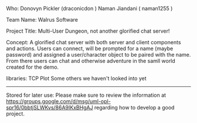 Who:
Donovyn Pickler (draconicdon )
Naman Jiandani ( naman1255 )

Team Name: Walrus Software

Project Title:  Multi-User Dungeon, not another glorified chat server!

Concept:
A glorified chat server with both server and client components and actions.  Users can connect, will be prompted for a name (maybe password) and assigned a user/character object to be paired with the name.  From there users can chat and otherwise adventure in the samll world created for the demo.

libraries:
TCP
Plot
Some others we haven't looked into yet

_______________________________________________________________________
Stored for later use:
Please make sure to review the information at https://groups.google.com/d/msg/uml-opl-spr16/0bbtjSLWKvs/86A9IKxBHgAJ regarding how to develop a good project.

